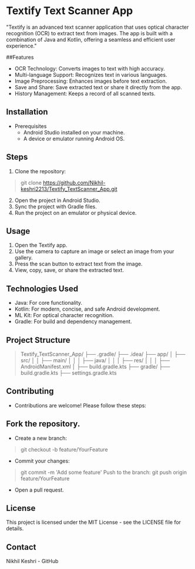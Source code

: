 # Textify Text Scanner App

"Textify is an advanced text scanner application that uses optical character recognition (OCR) to extract text from images. 
The app is built with a combination of Java and Kotlin, offering a seamless and efficient user experience."

##Features
- OCR Technology: Converts images to text with high accuracy.
- Multi-language Support: Recognizes text in various languages.
- Image Preprocessing: Enhances images before text extraction.
- Save and Share: Save extracted text or share it directly from the app.
- History Management: Keeps a record of all scanned texts.

## Installation
- Prerequisites
  - Android Studio installed on your machine.
  - A device or emulator running Android OS.
## Steps
1. Clone the repository:
> git clone https://github.com/Nikhil-keshri2213/Textify_TextScanner_App.git
2. Open the project in Android Studio.
3. Sync the project with Gradle files.
4. Run the project on an emulator or physical device.

## Usage
1. Open the Textify app.
2. Use the camera to capture an image or select an image from your gallery.
4. Press the scan button to extract text from the image.
5. View, copy, save, or share the extracted text.

## Technologies Used
- Java: For core functionality.
- Kotlin: For modern, concise, and safe Android development.
- ML Kit: For optical character recognition.
- Gradle: For build and dependency management.

## Project Structure
> Textify_TextScanner_App/
├── .gradle/
├── .idea/
├── app/
│   ├── src/
│   │   ├── main/
│   │   │   ├── java/
│   │   │   ├── res/
│   │   │   ├── AndroidManifest.xml
│   ├── build.gradle.kts
├── gradle/
├── build.gradle.kts
├── settings.gradle.kts

## Contributing
- Contributions are welcome! Please follow these steps:

## Fork the repository.
- Create a new branch:
> git checkout -b feature/YourFeature
- Commit your changes:
> git commit -m 'Add some feature'
Push to the branch:
> git push origin feature/YourFeature
- Open a pull request.

## License
This project is licensed under the MIT License - see the LICENSE file for details.

## Contact
Nikhil Keshri - GitHub
